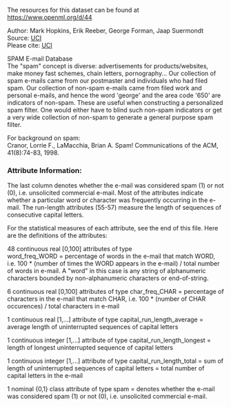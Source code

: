 The resources for this dataset can be found at https://www.openml.org/d/44

Author: Mark Hopkins, Erik Reeber, George Forman, Jaap Suermondt    
Source: [UCI](https://archive.ics.uci.edu/ml/datasets/spambase)   
Please cite: [UCI](https://archive.ics.uci.edu/ml/citation_policy.html)

SPAM E-mail Database  
The "spam" concept is diverse: advertisements for products/websites, make money fast schemes, chain letters, pornography... Our collection of spam e-mails came from our postmaster and individuals who had filed spam.  Our collection of non-spam e-mails came from filed work and personal e-mails, and hence the word 'george' and the area code '650' are indicators of non-spam.  These are useful when constructing a personalized spam filter.  One would either have to blind such non-spam indicators or get a very wide collection of non-spam to generate a general purpose spam filter.
 
For background on spam:  
Cranor, Lorrie F., LaMacchia, Brian A.  Spam! Communications of the ACM, 41(8):74-83, 1998.  

### Attribute Information:  
The last column denotes whether the e-mail was considered spam (1) or not (0), i.e. unsolicited commercial e-mail. Most of the attributes indicate whether a particular word or character was frequently occurring in the e-mail. The run-length attributes (55-57) measure the length of sequences of consecutive capital letters.  

For the statistical measures of each attribute, see the end of this file. Here are the definitions of the attributes:  

48 continuous real [0,100] attributes of type  
word_freq_WORD = percentage of words in the e-mail that match WORD,  i.e. 100 * (number of times the WORD appears in the e-mail) / total number of words in e-mail.  A "word" in this case is any string of alphanumeric characters bounded by non-alphanumeric characters or end-of-string.
 
6 continuous real [0,100] attributes of type char_freq_CHAR = percentage of characters in the e-mail that match CHAR, i.e. 100 * (number of CHAR occurences) / total characters in e-mail
 
1 continuous real [1,...] attribute of type capital_run_length_average
 = average length of uninterrupted sequences of capital letters
 
1 continuous integer [1,...] attribute of type capital_run_length_longest
 = length of longest uninterrupted sequence of capital letters
 
1 continuous integer [1,...] attribute of type capital_run_length_total
 = sum of length of uninterrupted sequences of capital letters
 = total number of capital letters in the e-mail
 
1 nominal {0,1} class attribute of type spam
 = denotes whether the e-mail was considered spam (1) or not (0), 
 i.e. unsolicited commercial e-mail.  